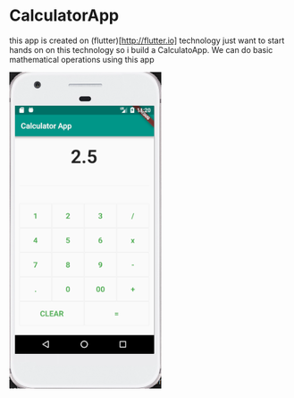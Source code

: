 # CalculatorApp
this app is created on (flutter)[http://flutter.io] technology
just want to start hands on on this technology so i build a CalculatoApp.
We can do basic mathematical operations using this app 

![alt text](https://github.com/zainali95/CalculatorApp/blob/master/ss.png)
